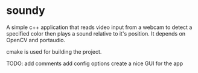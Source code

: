 soundy
======

A simple c++ application that reads video input from a webcam to detect a specified color then plays a sound relative to it's position.
It depends on OpenCV and portaudio.

cmake is used for building the project.

TODO:
add comments
add config options
create a nice GUI for the app
